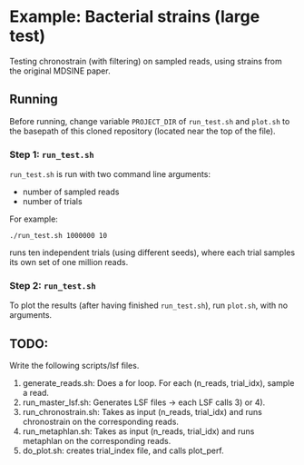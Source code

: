 # Example: Bacterial strains (large test)

Testing chronostrain (with filtering) on sampled reads, using strains from the original MDSINE paper.

## Running
Before running, change variable `PROJECT_DIR` of `run_test.sh` and `plot.sh` to the basepath of this cloned repository 
(located near the top of the file).

### Step 1: `run_test.sh`
`run_test.sh` is run with two command line arguments:
- number of sampled reads
- number of trials

For example:
```
./run_test.sh 1000000 10
```
runs ten independent trials (using different seeds), where each trial samples its own set of one million reads.

### Step 2: `run_test.sh`
To plot the results (after having finished `run_test.sh`), run `plot.sh`, with no arguments.


## TODO:
Write the following scripts/lsf files.
1) generate_reads.sh: Does a for loop. For each (n_reads, trial_idx), sample a read.
2) run_master_lsf.sh: Generates LSF files -> each LSF calls 3) or 4).
3) run_chronostrain.sh: Takes as input (n_reads, trial_idx) and runs chronostrain on the corresponding reads.
4) run_metaphlan.sh: Takes as input (n_reads, trial_idx) and runs metaphlan on the corresponding reads.
5) do_plot.sh: creates trial_index file, and calls plot_perf.
